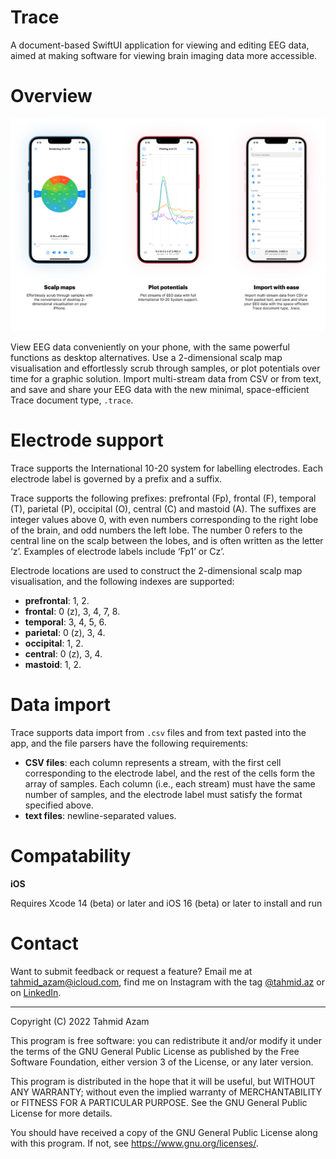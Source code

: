 # Trace

A document-based SwiftUI application for viewing and editing EEG data, aimed at making software for viewing brain imaging data more accessible.

# Overview

![Trace Preview](/Media/AppPreview.png)

View EEG data conveniently on your phone, with the same powerful functions as desktop alternatives. Use a 2-dimensional scalp map visualisation and effortlessly scrub through samples, or plot potentials over time for a graphic solution. Import multi-stream data from CSV or from text, and save and share your EEG data with the new minimal, space-efficient Trace document type, `.trace`.

# Electrode support

Trace supports the International 10-20 system for labelling electrodes. Each electrode label is governed by a prefix and a suffix. 

Trace supports the following prefixes: prefrontal (Fp), frontal (F), temporal (T), parietal (P), occipital (O), central (C) and mastoid (A). The suffixes are integer values above 0, with even numbers corresponding to the right lobe of the brain, and odd numbers the left lobe. The number 0 refers to the central line on the scalp between the lobes, and is often written as the letter ‘z’. Examples of electrode labels include ‘Fp1’ or Cz’.

Electrode locations are used to construct the 2-dimensional scalp map visualisation, and the following indexes are supported:

- **prefrontal**: 1, 2.
- **frontal**: 0 (z), 3, 4, 7, 8.
- **temporal**: 3, 4, 5, 6.
- **parietal**: 0 (z), 3, 4.
- **occipital**: 1, 2.
- **central**: 0 (z), 3, 4.
- **mastoid**: 1, 2.

# Data import

Trace supports data import from `.csv` files and from text pasted into the app, and the file parsers have the following requirements:

- **CSV files**: each column represents a stream, with the first cell corresponding to the electrode label, and the rest of the cells form the array of samples. Each column (i.e., each stream) must have the same number of samples, and the electrode label must satisfy the format specified above.
- **text files**: newline-separated values.

# Compatability

**iOS**

Requires Xcode 14 (beta) or later and iOS 16 (beta) or later to install and run

# Contact

Want to submit feedback or request a feature? Email me at tahmid_azam@icloud.com, find me on Instagram with the tag [@tahmid.az](https://www.instagram.com/tahmid.az/) or on [LinkedIn](https://www.linkedin.com/in/tahmid-azam-90817818b/).

---

Copyright (C) 2022  Tahmid Azam

This program is free software: you can redistribute it and/or modify it under the terms of the GNU General Public License as published by the Free Software Foundation, either version 3 of the License, or any later version.

This program is distributed in the hope that it will be useful, but WITHOUT ANY WARRANTY; without even the implied warranty of MERCHANTABILITY or FITNESS FOR A PARTICULAR PURPOSE.  See the GNU General Public License for more details.

You should have received a copy of the GNU General Public License along with this program.  If not, see <https://www.gnu.org/licenses/>.
